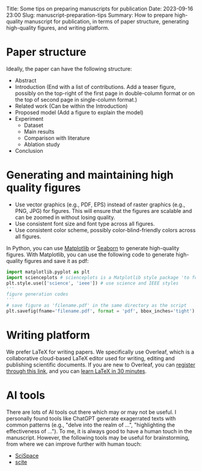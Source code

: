 Title: Some tips on preparing manuscripts for publication
Date: 2023-09-16 23:00
Slug: manuscript-preparation-tips
Summary: How to prepare high-quality manuscript for publication, in terms of paper structure, generating high-quality figures, and writing platform.

# Paper structure
Ideally, the paper can have the following structure:

- Abstract
- Introduction (End with a list of contributions. Add a teaser figure, possibly on the top-right of the first page in double-column format or on the top of second page in single-column format.)
- Related work (Can be within the Introduction)
- Proposed model (Add a figure to explain the model)
- Experiment
    - Dataset
    - Main results
    - Comparison with literature
    - Ablation study
- Conclusion

# Generating and maintaining high quality figures
- Use vector graphics (e.g., PDF, EPS) instead of raster graphics (e.g., PNG, JPG) for figures. This will ensure that the figures are scalable and can be zoomed in without losing quality.
- Use consistent font size and font type across all figures.
- Use consistent color scheme, possibly color-blind-friendly colors across all figures.

In Python, you can use [Matplotlib](https://matplotlib.org/) or [Seaborn](https://seaborn.pydata.org/) to generate high-quality figures. With Matplotlib, you can use the following code to generate high-quality figures and save it as pdf:

```python
import matplotlib.pyplot as plt
import scienceplots # scienceplots is a Matplotlib style package 'to format your plots for scientific papers, presentations and theses'
plt.style.use(['science', 'ieee']) # use science and IEEE styles
'''
figure generation codes
'''
# save figure as 'filename.pdf' in the same directory as the script
plt.savefig(fname='filename.pdf', format = 'pdf', bbox_inches='tight')
```

# Writing platform
We prefer LaTeX for writing papers. We specifically use Overleaf, which is a collaborative cloud-based LaTeX editor used for writing, editing and publishing scientific documents. If you are new to Overleaf, you can [register through this link](https://www.overleaf.com?r=a1cbce73&rm=d&rs=b), and you can [learn LaTeX in 30 minutes](https://www.overleaf.com/learn/latex/Learn_LaTeX_in_30_minutes).

# AI tools
There are lots of AI tools out there which may or may not be useful. I personally found tools like ChatGPT generate exagerrated texts with common patterns (e.g., "delve into the realm of ...", "highlighting the effectiveness of ..."). To me, it is always good to have a human touch in the manuscript. However, the following tools may be useful for brainstorming, from where we can improve further with human touch:

- [SciSpace](https://typeset.io/)
- [scite](https://scite.ai/)